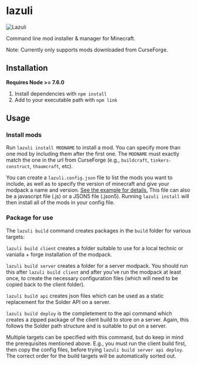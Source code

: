 # lazuli

![Lazuli](https://raw.githubusercontent.com/wiki/krues8dr/lazuli/img/lazuli.png)

Command line mod installer &amp; manager for Minecraft.

Note: Currently only supports mods downloaded from CurseForge.

## Installation

**Requires Node >= 7.6.0**

1. Install dependencies with `npm install`
2. Add to your executable path with `npm link`

## Usage

### Install mods
Run `lazuli install MODNAME` to install a mod. You can specify more than one mod
by including them after the first one. The  `MODNAME` must exactly match the one
in the url from CurseForge (e.g., `buildcraft`, `tinkers-construct`,
`thaumcraft`, etc).

You can create a `lazuli.config.json` file to list the mods you want to include,
as well as to specify the version of minecraft and give your modpack a name and
version. [See the example for details.](lazuli.config.json.example) This file
can also be a javascript file (.js) or a JSON5 file (.json5). Running `lazuli
install` will then install all of the mods in your config file.

### Package for use
The `lazuli build` command creates packages in the `build` folder for various
targets:

`lazuli build client` creates a folder suitable to use for a local technic or
vanialla + forge installation of the modpack.

`lazuli build server` creates a folder for a server modpack. You should run this
after `lazuli build client` and after you've run the modpack at least once, to
create the necessary configuration files (which will need to be copied back to
the client folder).

`lazuli build api` creates json files which can be used as a static replacement
for the Solder API on a server.

`lazuli build deploy` is the completement to the api command which creates a
zipped package of the client build to store on a server. Again, this follows the
Solder path structure and is suitable to put on a server.

Multiple targets can be specified with this command, but do keep in mind the
prerequisites mentioned above. E.g., you must run the client build first, then
copy the config files, before trying `lazuli build server api deploy`. The
correct order for the build targets will be automatically sorted out.
